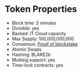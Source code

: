 # Token Properties

* Block time: 2 minutes
* Divisible: yes
* Backed: IT Cloud capacity
* Max Supply: 100,000,000,000
* Consensus: [Proof of blockstake](technology/proof_of_blockstake.md)
* Atomic Swaps
* Hashing: BLAKE2b
* Multisig support: yes
* Time-lock contracts: yes
